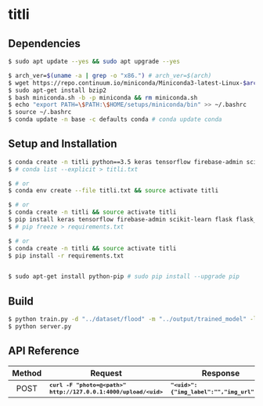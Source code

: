 # titli

## Dependencies
```bash
$ sudo apt update --yes && sudo apt upgrade --yes

$ arch_ver=$(uname -a | grep -o "x86.") # arch_ver=$(arch)
$ wget https://repo.continuum.io/miniconda/Miniconda3-latest-Linux-$arch_ver.sh -O miniconda.sh
$ sudo apt-get install bzip2
$ bash miniconda.sh -b -p miniconda && rm miniconda.sh
$ echo "export PATH=\$PATH:\$HOME/setups/miniconda/bin" >> ~/.bashrc
$ source ~/.bashrc
$ conda update -n base -c defaults conda # conda update conda
```

## Setup and Installation
```bash
$ conda create -n titli python==3.5 keras tensorflow firebase-admin scikit-learn flask flask_uploads && source activate titli
$ # conda list --explicit > titli.txt

$ # or
$ conda env create --file titli.txt && source activate titli

$ # or
$ conda create -n titli && source activate titli
$ pip install keras tensorflow firebase-admin scikit-learn flask flask_uploads
$ # pip freeze > requirements.txt

$ # or
$ conda create -n titli && source activate titli
$ pip install -r requirements.txt


$ sudo apt-get install python-pip # sudo pip install --upgrade pip
```

## Build
```bash
$ python train.py -d "../dataset/flood" -m "../output/trained_model" -l "../output/bin" -p "../output/plot"
$ python server.py

```
## API Reference
|Method|Request|Response|
|:-:|-|-|
|POST|<sub><b>```curl -F "photo=@<path>" http://127.0.0.1:4000/upload/<uid>```</b></sub>|<sub><b>```"<uid>":{"img_label":"","img_url":""}}```</b></sub>|
